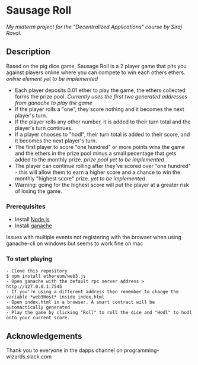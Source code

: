 # Sausage Roll
_My midterm project for the "Decentralized Applications" course by Siraj Raval._

## Description

Based on the pig dice game, Sausage Roll is a 2 player game that pits you against players online where you can compete to win each others ethers. *online element yet to be implemented*

* Each player deposits 0.01 ether to play the game, the ethers collected forms the prize pool. *Currently uses the first two generated addresses from ganache to play the game*
* If the player rolls a "one", they score nothing and it becomes the next player's turn.
* If the player rolls any other number, it is added to their turn total and the player's turn continues.
* If a player chooses to "hodl", their turn total is added to their score, and it becomes the next player's turn.
* The first player to score "one hundred" or more points wins the game and the ethers in the prize pool minus a small pecentage that gets added to the monthly prize. *prize pool yet to be implemented*
* The player can continue rolling after they've scored over "one hundred" - this will allow them to earn a higher score and a chance to win the monthly "highest score" prize. *yet to be implemented*
* Warning: going for the highest score will put the player at a greater risk of losing the game.

### Prerequisites

- Install [Node.js](https://nodejs.org/en/download/)
- Install [ganache](http://truffleframework.com/ganache/)

Issues with multiple events not registering with the browser when using ganache-cli on windows but seems to work fine on mac

### To start playing
```
- Clone this repository
$ npm install ethereum/web3.js
- Open ganache with the default rpc server address > http://127.0.0.1:7545
- If you're using a different address then remember to change the variable *web3Host* inside index.html
- Open index.html in a browser. A smart contract will be automactically generated
- Play the game by clicking "Roll" to roll the dice and "Hodl" to hodl onto your current score.
```

## Acknowledgements

Thank you to everyone in the dapps channel on programming-wizards.slack.com
